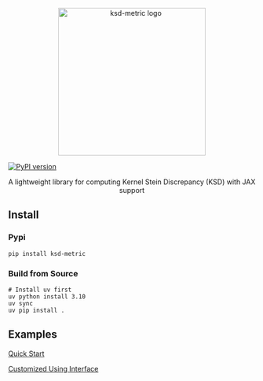 <p align="center">
  <img src="assets/logo.svg" alt="ksd-metric logo" width="300"/>
</p>

[![PyPI version](https://img.shields.io/pypi/v/ksd-metric.svg)](https://pypi.org/project/ksd-metric/)

<p align="center">
  A lightweight library for computing Kernel Stein Discrepancy (KSD) with JAX support
</p>

## Install

### Pypi

```{bash}
pip install ksd-metric
```

### Build from Source

```{bash}
# Install uv first
uv python install 3.10
uv sync
uv pip install .
```

## Examples

[Quick Start](https://congyewang.github.io/ksd/examples/auto.html)

[Customized Using Interface](https://congyewang.github.io/ksd/examples/custom.html)
